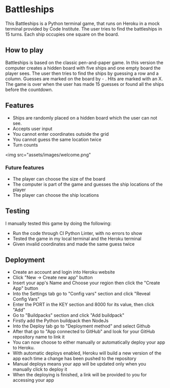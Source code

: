 # Battleships

This Battleships is a Python terminal game, that runs on Heroku in a mock terminal provided by Code Institute.
The user tries to find the battleships in 15 turns. Each ship occupies one square on the board.

## How to play
Battleships is based on the classic pen-and-paper game. 
In this version the computer creates a hidden board with five ships and one empty board the player sees. The user then tries to find the ships by guessing a row and a column. Guesses are marked on the board by - . Hits are marked with an X. The game is over when the user has made 15 guesses or found all the ships before the countdown.

## Features
* Ships are randomly placed on a hidden board which the user can not see. 
* Accepts user input
* You cannot enter coordinates outside the grid
* You cannot guess the same location twice
* Turn counts

<img src="assets/images/welcome.png"

### Future features
* The player can choose the size of the board
* The computer is part of the game and guesses the ship locations of the player
* The player can choose the ship locations 

## Testing
I manually tested this game by doing the following:
* Run the code through CI Python Linter, with no errors to show
* Tested the game in my local terminal and the Heroku terminal
* Given invalid coordinates and made the same guess twice

## Deployment
* Create an account and login into Heroku website
* Click "New -> Create new app" button
* Insert your app's Name and Choose your region then click the "Create App" button
* Into the Settings tab go to "Config vars" section and click "Reveal Config Vars"
* Enter the PORT in the KEY section and 8000 for its value, then click "Add"
* Go to "Buildpacks" section and click "Add buildpack"
* Firstly add the Python buildpack then NodeJs
* Into the Deploy tab go to "Deployment method" and select Github
* After that go to "App connected to GitHub" and look for your GitHub repository name to link it
* You can now choose to either manually or automatically deploy your app to Heroku.
* With automatic deploys enabled, Heroku will build a new version of the app each time a change has been pushed to the repository
* Manual deploys means your app will be updated only when you manually click to deploy it
* When the deploying is finished, a link will be provided to you for accessing your app